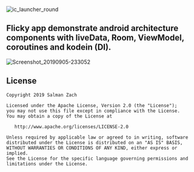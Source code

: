 
![ic_launcher_round](https://user-images.githubusercontent.com/11782272/64367188-54704a00-d035-11e9-8be2-19fa69d3ae44.png)


 ## Flicky app demonstrate android architecture components with liveData, Room, ViewModel, coroutines and kodein (DI). 


![Screenshot_20190905-233052](https://user-images.githubusercontent.com/11782272/64367799-833af000-d036-11e9-9bdd-ce900db8b433.png)


License
-------

    Copyright 2019 Salman Zach

    Licensed under the Apache License, Version 2.0 (the "License");
    you may not use this file except in compliance with the License.
    You may obtain a copy of the License at

       http://www.apache.org/licenses/LICENSE-2.0

    Unless required by applicable law or agreed to in writing, software
    distributed under the License is distributed on an "AS IS" BASIS,
    WITHOUT WARRANTIES OR CONDITIONS OF ANY KIND, either express or implied.
    See the License for the specific language governing permissions and
    limitations under the License.
